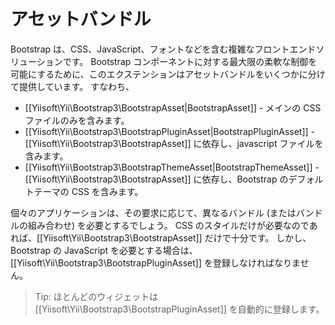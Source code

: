 アセットバンドル
================

Bootstrap は、CSS、JavaScript、フォントなどを含む複雑なフロントエンドソリューションです。
Bootstrap コンポーネントに対する最大限の柔軟な制御を可能にするために、このエクステンションはアセットバンドルをいくつかに分けて提供しています。
すなわち、

- [[Yiisoft\Yii\Bootstrap3\BootstrapAsset|BootstrapAsset]] - メインの CSS ファイルのみを含みます。
- [[Yiisoft\Yii\Bootstrap3\BootstrapPluginAsset|BootstrapPluginAsset]] - [[Yiisoft\Yii\Bootstrap3\BootstrapAsset]] に依存し、javascript ファイルを含みます。
- [[Yiisoft\Yii\Bootstrap3\BootstrapThemeAsset|BootstrapThemeAsset]] - [[Yiisoft\Yii\Bootstrap3\BootstrapAsset]] に依存し、Bootstrap のデフォルトテーマの CSS を含みます。

個々のアプリケーションは、その要求に応じて、異なるバンドル (またはバンドルの組み合わせ) を必要とするでしょう。
CSS のスタイルだけが必要なのであれば、[[Yiisoft\Yii\Bootstrap3\BootstrapAsset]] だけで十分です。
しかし、Bootstrap の JavaScript を必要とする場合は、[[Yiisoft\Yii\Bootstrap3\BootstrapPluginAsset]] を登録しなければなりません。

> Tip: ほとんどのウィジェットは [[Yiisoft\Yii\Bootstrap3\BootstrapPluginAsset]] を自動的に登録します。
